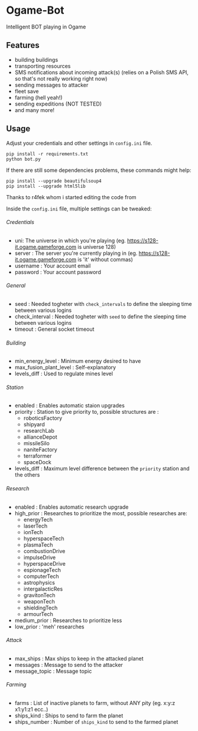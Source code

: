 # Ogame-Bot 

Intelligent BOT playing in Ogame

## Features

* building buildings
* transporting resources
* SMS notifications about incoming attack(s) (relies on a Polish SMS API, so that's not really working right now)
* sending messages to attacker
* fleet save
* farming (hell yeah!)
* sending expeditions (NOT TESTED)
* and many more!

## Usage

Adjust your credentials and other settings in `config.ini` file.

    pip install -r requirements.txt
    python bot.py
    
If there are still some dependencies problems, these commands might help:

    pip install --upgrade beautifulsoup4
    pip install --upgrade html5lib

Thanks to r4fek whom i started editing the code from

Inside the `config.ini` file, multiple settings can be tweaked:

###### Credentials
 - uni: The universe in which you're playing (eg. https://s128-it.ogame.gameforge.com is universe 128)
 - server : The server you're currently playing in (eg. https://s128-it.ogame.gameforge.com is 'it' without commas)
 - username : Your account email
 - password : Your account password

###### General
 - seed : Needed togheter with `check_intervals` to define the sleeping time between various logins
 - check_interval : Needed togheter with `seed` to define the sleeping time between various logins
 - timeout : General socket timeout

###### Building
 - min_energy_level : Minimum energy desired to have
 - max_fusion_plant_level : Self-explanatory
 - levels_diff : Used to regulate mines level

###### Station
 - enabled : Enables automatic staion upgrades
 - priority : Station to give priority to, possible structures are : 
   - roboticsFactory
   - shipyard
   - researchLab
   - allianceDepot
   - missileSilo
   - naniteFactory
   - terraformer
   - spaceDock
 - levels_diff : Maximum level difference between the `priority` station and the others

###### Research
 - enabled : Enables automatic research upgrade
 - high_prior : Researches to prioritize the most, possible researches are:    
   - energyTech
   - laserTech 
   - ionTech
   - hyperspaceTech
   - plasmaTech
   - combustionDrive
   - impulseDrive
   - hyperspaceDrive
   - espionageTech
   - computerTech
   - astrophysics
   - intergalacticRes
   - gravitonTech
   - weaponTech
   - shieldingTech
   - armourTech
 - medium_prior : Researches to prioritize less
 - low_prior : 'meh' researches

###### Attack
 - max_ships : Max ships to keep in the attacked planet
 - messages : Message to send to the attacker
 - message_topic : Message topic

###### Farming
 - farms : List of inactive planets to farm, without ANY pity (eg. x:y:z x1:y1:z1 ecc..)
 - ships_kind : Ships to send to farm the planet
 - ships_number : Number of `ships_kind` to send to the farmed planet
